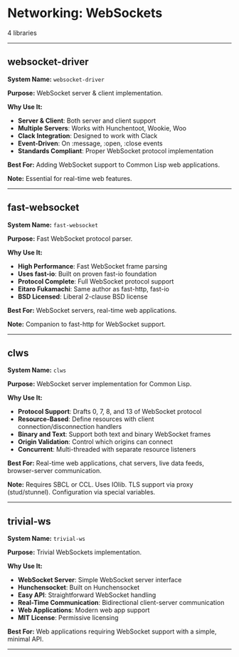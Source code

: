 # Networking: WebSockets

4 libraries

---

## websocket-driver

**System Name:** `websocket-driver`

**Purpose:** WebSocket server & client implementation.

**Why Use It:**
- **Server & Client**: Both server and client support
- **Multiple Servers**: Works with Hunchentoot, Wookie, Woo
- **Clack Integration**: Designed to work with Clack
- **Event-Driven**: On :message, :open, :close events
- **Standards Compliant**: Proper WebSocket protocol implementation

**Best For:** Adding WebSocket support to Common Lisp web applications.

**Note:** Essential for real-time web features.

---


## fast-websocket

**System Name:** `fast-websocket`

**Purpose:** Fast WebSocket protocol parser.

**Why Use It:**
- **High Performance**: Fast WebSocket frame parsing
- **Uses fast-io**: Built on proven fast-io foundation
- **Protocol Complete**: Full WebSocket protocol support
- **Eitaro Fukamachi**: Same author as fast-http, fast-io
- **BSD Licensed**: Liberal 2-clause BSD license

**Best For:** WebSocket servers, real-time web applications.

**Note:** Companion to fast-http for WebSocket support.

---


## clws

**System Name:** `clws`

**Purpose:** WebSocket server implementation for Common Lisp.

**Why Use It:**
- **Protocol Support**: Drafts 0, 7, 8, and 13 of WebSocket protocol
- **Resource-Based**: Define resources with client connection/disconnection handlers
- **Binary and Text**: Support both text and binary WebSocket frames
- **Origin Validation**: Control which origins can connect
- **Concurrent**: Multi-threaded with separate resource listeners

**Best For:** Real-time web applications, chat servers, live data feeds, browser-server communication.

**Note:** Requires SBCL or CCL. Uses IOlib. TLS support via proxy (stud/stunnel). Configuration via special variables.

---


## trivial-ws

**System Name:** `trivial-ws`

**Purpose:** Trivial WebSockets implementation.

**Why Use It:**
- **WebSocket Server**: Simple WebSocket server interface
- **Hunchensocket**: Built on Hunchensocket
- **Easy API**: Straightforward WebSocket handling
- **Real-Time Communication**: Bidirectional client-server communication
- **Web Applications**: Modern web app support
- **MIT License**: Permissive licensing

**Best For:** Web applications requiring WebSocket support with a simple, minimal API.

---


